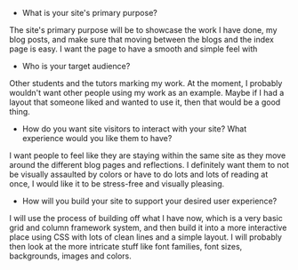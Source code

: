  - What is your site's primary purpose?

The site's primary purpose will be to showcase the work I have done, my blog posts, and make sure that moving between the blogs and the index page is easy. I want the page to have a smooth and simple feel with 

- Who is your target audience?

Other students and the tutors marking my work. At the moment, I probably wouldn't want other people using my work as an example. Maybe if I had a layout that someone liked and wanted to use it, then that would be a good thing.

- How do you want site visitors to interact with your site? What experience would you like them to have?

I want people to feel like they are staying within the same site as they move around the different blog pages and reflections. I definitely want them to not be visually assaulted by colors or have to do lots and lots of reading at once, I would like it to be stress-free and visually pleasing.


- How will you build your site to support your desired user experience?

I will use the process of building off what I have now, which is a very basic grid and column framework system, and then build it into a more interactive place using CSS with lots of clean lines and a simple layout. I will probably then look at the more intricate stuff like font families, font sizes, backgrounds, images and colors.

